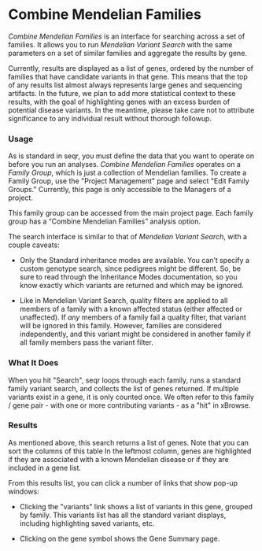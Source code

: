 Combine Mendelian Families
==========================

*Combine Mendelian Families* is an interface for searching across a set of families.
It allows you to run *Mendelian Variant Search* with the same parameters on a set of similar families and aggregate the results by gene.

Currently, results are displayed as a list of genes,
ordered by the number of families that have candidate variants in that gene.
This means that the top of any results list almost always represents large genes and sequencing artifacts.
In the future, we plan to add more statistical context to these results,
with the goal of highlighting genes with an excess burden of potential disease variants.
In the meantime, please take care not to attribute significance to any individual result without thorough followup.

### Usage

As is standard in seqr, you must define the data that you want to operate on before you run an analyses.
*Combine Mendelian Families* operates on a *Family Group*,
which is just a collection of Mendelian families.
To create a Family Group, use the "Project Management" page and select "Edit Family Groups." Currently, this page is only accessible to the Managers of a project.

This family group can be accessed from the main project page. Each family group has a “Combine Mendelian Families” analysis option. 

The search interface is similar to that of *Mendelian Variant Search*, with a couple caveats:

- Only the Standard inheritance modes are available.
You can’t specify a custom genotype search, since pedigrees might be different.
So, be sure to read through the Inheritance Modes documentation, so you know exactly which variants are returned and which may be ignored.

- Like in Mendelian Variant Search, quality filters are applied to all members of a family with a known affected status (either affected or unaffected).
If *any* members of a family fail a quality filter, that variant will be ignored in this family.
However, families are considered independently, and this variant might be considered in another family if all family members pass the variant filter.

### What It Does

When you hit "Search", seqr loops through each family, runs a standard family variant search, and collects the list of genes returned.
If multiple variants exist in a gene, it is only counted once.
We often refer to this family / gene pair - with one or more contributing variants - as a "hit" in xBrowse.

### Results

As mentioned above, this search returns a list of genes.
Note that you can sort the columns of this table 
In the leftmost column, genes are highlighted if they are associated with a known Mendelian disease or if they are included in a gene list.

From this results list, you can click a number of links that show pop-up windows:

- Clicking the "variants" link shows a list of variants in this gene, grouped by family.
This variants list has all the standard variant displays, including highlighting saved variants, etc.

- Clicking on the gene symbol shows the Gene Summary page.
